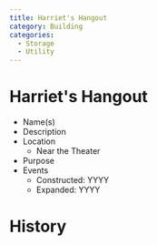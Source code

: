 ```yaml
---
title: Harriet's Hangout
category: Building
categories:
  - Storage
  - Utility
---
```

# Harriet's Hangout

- Name(s)
- Description
- Location
  + Near the Theater
- Purpose
- Events
    - Constructed: YYYY
    - Expanded: YYYY

# History